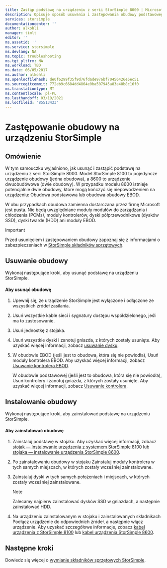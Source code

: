 ```yaml
---
title: Zastąp podstawę na urządzeniu z serii StorSimple 8000 | Microsoft Docs
description: Opisuje sposób usuwania i zastępowania obudowy podstawowego obudowy StorSimple lub obudowy EBOD.
services: storsimple
documentationcenter: ''
author: alkohli
manager: timlt
editor: ''
ms.assetid: ''
ms.service: storsimple
ms.devlang: NA
ms.topic: troubleshooting
ms.tgt_pltfrm: NA
ms.workload: TBD
ms.date: 06/05/2017
ms.author: alkohli
ms.openlocfilehash: de0f6299f35f9d76fdade976bf70456426e5ec51
ms.sourcegitcommit: 772eb9c6684dd4864e0ba507945a83e48b8c16f0
ms.translationtype: MT
ms.contentlocale: pl-PL
ms.lasthandoff: 03/19/2021
ms.locfileid: "85513433"
---
```

# <a name="replace-the-chassis-on-your-storsimple-device"></a>Zastępowanie obudowy na urządzeniu StorSimple
## <a name="overview"></a>Omówienie
W tym samouczku wyjaśniono, jak usunąć i zastąpić podstawę na urządzeniu z serii StorSimple 8000. Model StorSimple 8100 to pojedyncze urządzenie obudowy (jedna obudowa), a 8600 to urządzenie dwuobudówowe (dwie obudowy). W przypadku modelu 8600 istnieje potencjalnie dwie obudowy, które mogą kończyć się niepowodzeniem na urządzeniu: Obudowa podstawowa lub obudowa obudowy EBOD.

W obu przypadkach obudowa zamienna dostarczana przez firmę Microsoft jest pusta. Nie będą uwzględniane moduły modułów do zarządzania i chłodzenia (PCMs), moduły kontrolerów, dyski półprzewodnikowe (dysków SSD), dyski twarde (HDD) ani moduły EBOD.

> [!IMPORTANT]
> Przed usunięciem i zastępowaniem obudowy zapoznaj się z informacjami o zabezpieczeniach w [StorSimple składników sprzętowych](storsimple-8000-hardware-component-replacement.md).


## <a name="remove-the-chassis"></a>Usuwanie obudowy
Wykonaj następujące kroki, aby usunąć podstawę na urządzeniu StorSimple.

#### <a name="to-remove-a-chassis"></a>Aby usunąć obudowę
1. Upewnij się, że urządzenie StorSimple jest wyłączone i odłączone ze wszystkich źródeł zasilania.
2. Usuń wszystkie kable sieci i sygnatury dostępu współdzielonego, jeśli ma to zastosowanie.
3. Usuń jednostkę z stojaka.
4. Usuń wszystkie dyski i zanotuj gniazda, z których zostały usunięte. Aby uzyskać więcej informacji, zobacz [usuwanie dysku](storsimple-8000-disk-drive-replacement.md#remove-the-disk-drive).
5. W obudowie EBOD (jeśli jest to obudowa, która się nie powiodła), Usuń moduły kontrolera EBOD. Aby uzyskać więcej informacji, zobacz [Usuwanie kontrolera EBOD](storsimple-8000-ebod-controller-replacement.md#remove-an-ebod-controller).
   
    W obudowie podstawowej (jeśli jest to obudowa, która się nie powiodła), Usuń kontrolery i zanotuj gniazda, z których zostały usunięte. Aby uzyskać więcej informacji, zobacz [Usuwanie kontrolera](storsimple-8000-controller-replacement.md#remove-a-controller).

## <a name="install-the-chassis"></a>Instalowanie obudowy
Wykonaj następujące kroki, aby zainstalować podstawę na urządzeniu StorSimple.

#### <a name="to-install-a-chassis"></a>Aby zainstalować obudowę
1. Zainstaluj podstawę w stojaku. Aby uzyskać więcej informacji, zobacz [stojak — Instalowanie urządzenia z systemem StorSimple 8100](storsimple-8100-hardware-installation.md#rack-mount-your-storsimple-8100-device) lub [stojaka — instalowanie urządzenia StorSimple 8600](storsimple-8600-hardware-installation.md#rack-mount-your-storsimple-8600-device).
2. Po zainstalowaniu obudowy w stojaku Zainstaluj moduły kontrolera w tych samych miejscach, w których zostały wcześniej zainstalowane.
3. Zainstaluj dyski w tych samych położeniach i miejscach, w których zostały wcześniej zainstalowane.
   
   > [!NOTE]
   > Zalecamy najpierw zainstalować dysków SSD w gniazdach, a następnie zainstalować HDD.
  
4. Na urządzeniu zainstalowanym w stojaku i zainstalowanych składnikach Podłącz urządzenie do odpowiednich źródeł, a następnie włącz urządzenie. Aby uzyskać szczegółowe informacje, zobacz [kabel urządzenia z StorSimple 8100](storsimple-8100-hardware-installation.md#cable-your-storsimple-8100-device) lub [kabel urządzenia StorSimple 8600](storsimple-8600-hardware-installation.md#cable-your-storsimple-8600-device).

## <a name="next-steps"></a>Następne kroki
Dowiedz się więcej o [wymianie składników sprzętowych StorSimple](storsimple-8000-hardware-component-replacement.md).

